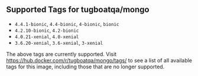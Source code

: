 ## Supported Tags for tugboatqa/mongo

* `4.4.1-bionic`, `4.4-bionic`, `4-bionic`, `bionic`
* `4.2.10-bionic`, `4.2-bionic`
* `4.0.21-xenial`, `4.0-xenial`
* `3.6.20-xenial`, `3.6-xenial`, `3-xenial`

The above tags are currently supported. Visit https://hub.docker.com/r/tugboatqa/mongo/tags/ to see a list of all available tags for this image, including those that are no longer supported.
